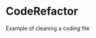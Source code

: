 # CodeRefactor
Example of cleaning a coding file

<!--Clean up code for a Horiseon company web page.

Files used----
index.html, 
Assets folder includes: style css folder with style.css and 
images folder with 
social-media-marketing.jpg
search-engine-optimization.jpg
online-reputation-management.jpg
lead-generation.png
digital-marketing-meeting.jpg
cost-management.png
brand-awareness.png

Buit and edits made with html and css

Acknowledgements: Files provided by SMU Boot Camp 

Author of all new edits: Diane Reeves -->


